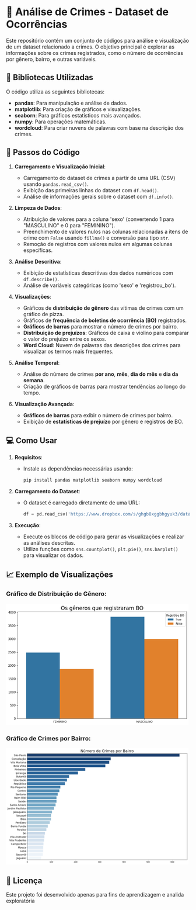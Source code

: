 # 🔫 Análise de Crimes - Dataset de Ocorrências

Este repositório contém um conjunto de códigos para análise e visualização de um dataset relacionado a crimes. O objetivo principal é explorar as informações sobre os crimes registrados, como o número de ocorrências por gênero, bairro, e outras variáveis.

## 📌 Bibliotecas Utilizadas

O código utiliza as seguintes bibliotecas:

- **pandas**: Para manipulação e análise de dados.
- **matplotlib**: Para criação de gráficos e visualizações.
- **seaborn**: Para gráficos estatísticos mais avançados.
- **numpy**: Para operações matemáticas.
- **wordcloud**: Para criar nuvens de palavras com base na descrição dos crimes.

## 🔖 Passos do Código

1. **Carregamento e Visualização Inicial**:
   - Carregamento do dataset de crimes a partir de uma URL (CSV) usando `pandas.read_csv()`.
   - Exibição das primeiras linhas do dataset com `df.head()`.
   - Análise de informações gerais sobre o dataset com `df.info()`.

2. **Limpeza de Dados**:
   - Atribuição de valores para a coluna 'sexo' (convertendo 1 para "MASCULINO" e 0 para "FEMININO").
   - Preenchimento de valores nulos nas colunas relacionadas a itens de crime com `False` usando `fillna()` e conversão para tipo `str`.
   - Remoção de registros com valores nulos em algumas colunas específicas.
   
3. **Análise Descritiva**:
   - Exibição de estatísticas descritivas dos dados numéricos com `df.describe()`.
   - Análise de variáveis categóricas (como 'sexo' e 'registrou_bo').

4. **Visualizações**:
   - Gráficos de **distribuição de gênero** das vítimas de crimes com um gráfico de pizza.
   - Gráficos de **frequência de boletins de ocorrência (BO)** registrados.
   - **Gráficos de barras** para mostrar o número de crimes por bairro.
   - **Distribuição de prejuízos**: Gráficos de caixa e violino para comparar o valor do prejuízo entre os sexos.
   - **Word Cloud**: Nuvem de palavras das descrições dos crimes para visualizar os termos mais frequentes.

5. **Análise Temporal**:
   - Análise do número de crimes **por ano**, **mês**, **dia do mês** e **dia da semana**.
   - Criação de gráficos de barras para mostrar tendências ao longo do tempo.

6. **Visualização Avançada**:
   - **Gráficos de barras** para exibir o número de crimes por bairro.
   - Exibição de **estatísticas de prejuízo** por gênero e registros de BO.

## 💻 Como Usar

1. **Requisitos**:
   - Instale as dependências necessárias usando:
     ```bash
     pip install pandas matplotlib seaborn numpy wordcloud
     ```

2. **Carregamento do Dataset**:
   - O dataset é carregado diretamente de uma URL:
     ```python
     df = pd.read_csv('https://www.dropbox.com/s/ghgb8xggbhgyuk3/dataset-limpo.csv?dl=1', parse_dates=['time'])
     ```

3. **Execução**:
   - Execute os blocos de código para gerar as visualizações e realizar as análises descritas.
   - Utilize funções como `sns.countplot()`, `plt.pie()`, `sns.barplot()` para visualizar os dados.

## 📈 Exemplo de Visualizações

### Gráfico de Distribuição de Gênero:

<img src="images/image2.png" alt="Gráfico de Gênero" width="500">

### Gráfico de Crimes por Bairro:

<img src="images/image1.png" alt="Gráfico de Crimes por Bairro" width="500">

## 📄 Licença

Este projeto foi desenvolvido apenas para fins de aprendizagem e analida exploratória
